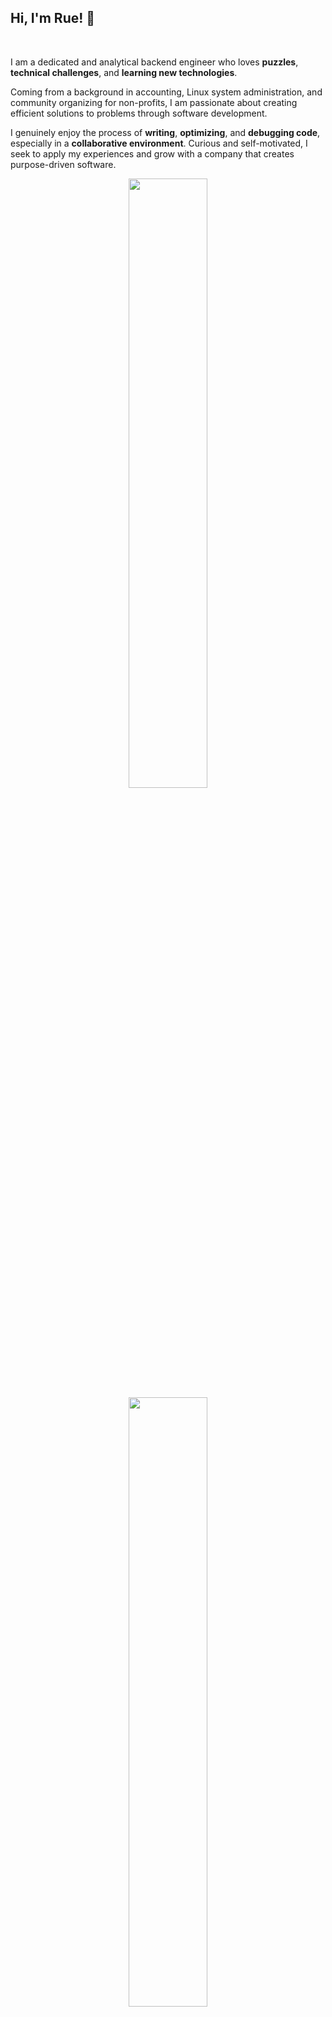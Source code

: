 ## Hi, I'm Rue! 👋

<br>

I am a dedicated and analytical backend engineer who loves **puzzles**, **technical challenges**, and **learning new technologies**. 

Coming from a background in accounting, Linux system administration, and community organizing for non-profits, I am passionate about creating efficient solutions to problems through software development. 

I genuinely enjoy the process of **writing**, **optimizing**, and **debugging code**, especially in a **collaborative environment**.
Curious and self-motivated, I seek to apply my experiences and grow with a company that creates purpose-driven software.

<p align="center">
  <img height="50%" width="auto" src ="https://github-readme-stats.vercel.app/api?username=ruezheng&show_icons=true&count_private=true&theme=darcula&hide_border=true&hide=issues,contribs&bg_color=00000000">
  <img height="50%" width="auto" src ="https://github-readme-stats.vercel.app/api/top-langs/?username=ruezheng&layout=compact&hide_border=true&theme=darcula&bg_color=00000000&langs_count=6&hide=jupyter%20notebook,tex,css,php">
  <!--- <img src ="https://github-readme-streak-stats.herokuapp.com?user=ruezheng&theme=darcula&hide_border=true&background=FFFFFF00"> --->
</p>

<br>

_Thank you for taking the time to look through my profile! Feel free to check out my work and [get connected](mailto:rzheng13@gamil.com)!_
```json
{
  "name": "Rue Zheng",
  "located_in": "Salt Lake City, Utah",
  "how_to_reach_me": "rzheng13@gmail.com",
  "company": "Open to Work",
  "education": ["Backend Software Development at Turing School of Software & Design","Bachelor of Science in Wildlife & Conservation Biology"],
    {
      "technical_experience": ["Ruby", "Rails", "Active Record", "SQL", "PostgreSQL", "Heroku", "Postman", "TDD", "CRUD", "REST", "Git", "GitHub"],
      "currently_learning": ["JavaScript"],
    },
  "community_engagement": "Co-founder, non-profit, Salt Lake Area Queer Climbers",
  "hobbies": ["Hiking", "Rock Climbing", "Cooking", "Traveling", "Reading Fiction"],
  "fun_fact": "我会说中文"
}
```
